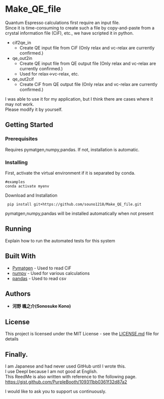 # Make_QE_file

Quantum Espresso calculations first require an input file.   
Since it is time-consuming to create such a file by copy-and-paste from a crystal information file (CiF), etc., we have scripted it in python.

- cif2qe_in
  - Create QE input file from CiF (Only relax and vc-relax are currently confirmed.)
- qe_out2in
  - Create QE input file from QE output file (Only relax and vc-relax are currently confirmed.)
  - Used for relax->vc-relax, etc.
- qe_out2cif
  - Create CiF from QE output file (Only relax and vc-relax are currently confirmed.)

I was able to use it for my application, but I think there are cases where it may not work.   
Please modify it by yourself.

## Getting Started

### Prerequisites

Requires pymatgen,numpy,pandas. If not, installation is automatic.

### Installing

First, activate the virtual environment if it is separated by conda.

```
#examples
conda activate myenv
```

Download and Installation

```
 pip install git+https://github.com/souno1218/Make_QE_file.git
```

pymatgen,numpy,pandas will be installed automatically when not present

## Running

Explain how to run the automated tests for this system



## Built With

* [Pymatgen](https://pymatgen.org) - Used to read CiF
* [numpy](https://numpy.org) - Used for various calculations
* [pandas](https://pandas.pydata.org) - Used to read csv



## Authors

* **河野 颯之介(Sonosuke Kono)**

## License

This project is licensed under the MIT License - see the [LICENSE.md](LICENSE.md) file for details

## Finally.

I am Japanese and had never used GitHub until I wrote this.   
I use Deepl because I am not good at English.   
This ReedMe is also written with reference to the following page.   
https://gist.github.com/PurpleBooth/109311bb0361f32d87a2

I would like to ask you to support us continuously.
